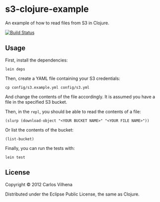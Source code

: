 # s3-clojure-example

An example of how to read files from S3 in Clojure.

[![Build Status](https://travis-ci.org/carvil/s3-clojure-example.png)](https://travis-ci.org/carvil/s3-clojure-example)

## Usage

First, install the dependencies:

    lein deps

Then, create a YAML file containing your S3 credentials:

    cp config/s3.example.yml config/s3.yml

And change the contents of the file accordingly. It is assumed you have a file
in the specified S3 bucket.

Then, in the `repl`, you should be able to read the contents of a file:

    (slurp (download-object "<YOUR BUCKET NAME>" "<YOUR FILE NAME>"))

Or list the contents of the bucket:

    (list-bucket)

Finally, you can run the tests with:

    lein test

## License

Copyright © 2012 Carlos Vilhena

Distributed under the Eclipse Public License, the same as Clojure.
